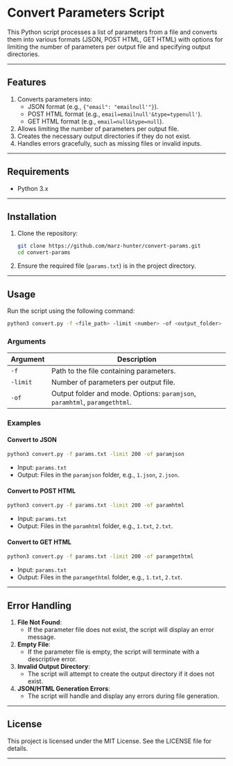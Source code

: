 # Convert Parameters Script

This Python script processes a list of parameters from a file and converts them into various formats (JSON, POST HTML, GET HTML) with options for limiting the number of parameters per output file and specifying output directories.

---

## Features

1. Converts parameters into:
   - JSON format (e.g., `{"email": "emailnull'"}`).
   - POST HTML format (e.g., `email=emailnull'&type=typenull'`).
   - GET HTML format (e.g., `email=null&type=null`).
2. Allows limiting the number of parameters per output file.
3. Creates the necessary output directories if they do not exist.
4. Handles errors gracefully, such as missing files or invalid inputs.

---

## Requirements

- Python 3.x

---

## Installation

1. Clone the repository:
   ```bash
   git clone https://github.com/marz-hunter/convert-params.git
   cd convert-params
   ```

2. Ensure the required file (`params.txt`) is in the project directory.

---

## Usage

Run the script using the following command:

```bash
python3 convert.py -f <file_path> -limit <number> -of <output_folder>
```

### Arguments

| Argument        | Description                                                       |
|-----------------|-------------------------------------------------------------------|
| `-f`            | Path to the file containing parameters.                          |
| `-limit`        | Number of parameters per output file.                            |
| `-of`           | Output folder and mode. Options: `paramjson`, `paramhtml`, `paramgethtml`. |

### Examples

#### Convert to JSON
```bash
python3 convert.py -f params.txt -limit 200 -of paramjson
```
- Input: `params.txt`
- Output: Files in the `paramjson` folder, e.g., `1.json`, `2.json`.

#### Convert to POST HTML
```bash
python3 convert.py -f params.txt -limit 200 -of paramhtml
```
- Input: `params.txt`
- Output: Files in the `paramhtml` folder, e.g., `1.txt`, `2.txt`.

#### Convert to GET HTML
```bash
python3 convert.py -f params.txt -limit 200 -of paramgethtml
```
- Input: `params.txt`
- Output: Files in the `paramgethtml` folder, e.g., `1.txt`, `2.txt`.

---

## Error Handling

1. **File Not Found**:
   - If the parameter file does not exist, the script will display an error message.
2. **Empty File**:
   - If the parameter file is empty, the script will terminate with a descriptive error.
3. **Invalid Output Directory**:
   - The script will attempt to create the output directory if it does not exist.
4. **JSON/HTML Generation Errors**:
   - The script will handle and display any errors during file generation.

---

## License

This project is licensed under the MIT License. See the LICENSE file for details.

---
